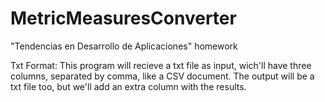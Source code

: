 # MetricMeasuresConverter
"Tendencias en Desarrollo de Aplicaciones" homework

Txt Format:
This program will recieve a txt file as input, wich'll have three columns, separated by comma, like a CSV document. The output will be a txt file too, but we'll add an extra column with the results.


